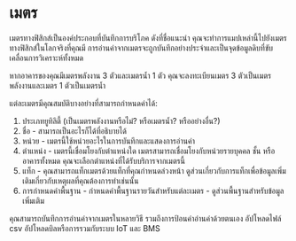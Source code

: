 # เมตร

เมตรทางฟิสิกส์เป็นองค์ประกอบที่บันทึกการบริโภค ดังที่ชื่อแนะนำ คุณจะทำการแมปเหล่านี้ไปยังเมตรทางฟิสิกส์ในโลกจริงที่คุณมี การอ่านค่าจากเมตรจะถูกบันทึกอย่างประจำและเป็นจุดข้อมูลดิบที่ขับเคลื่อนการวิเคราะห์ทั้งหมด

หากอาคารของคุณมีเมตรพลังงาน 3 ตัวและเมตรน้ำ 1 ตัว คุณจะลงทะเบียนเมตร 3 ตัวเป็นเมตรพลังงานและเมตร 1 ตัวเป็นเมตรน้ำ

แต่ละเมตรมีคุณสมบัติบางอย่างที่สามารถกำหนดค่าได้:

1. ประเภทยูทิลิตี้ (เป็นเมตรพลังงานหรือไม่? หรือเมตรน้ำ? หรืออย่างอื่น?)
2. ชื่อ - สามารถเป็นอะไรก็ได้ที่อธิบายได้
3. หน่วย - เมตรนี้ใช้หน่วยอะไรในการบันทึกและแสดงการอ่านค่า
4. ตำแหน่ง - เมตรนี้เชื่อมโยงกับตำแหน่งใด เมตรสามารถเชื่อมโยงกับหน่วยรายบุคคล ชั้น หรืออาคารทั้งหมด คุณจะเลือกตำแหน่งที่ได้รับบริการจากเมตรนี้
5. แท็ก - คุณสามารถแท็กเมตรด้วยแท็กที่คุณกำหนดล่วงหน้า ดูส่วนเกี่ยวกับการแท็กเพื่อข้อมูลเพิ่มเติมเกี่ยวกับเหตุผลที่คุณต้องการทำเช่นนั้น
6. การกำหนดค่าพื้นฐาน - กำหนดค่าพื้นฐานรายวันสำหรับแต่ละเมตร - ดูส่วนพื้นฐานสำหรับข้อมูลเพิ่มเติม

คุณสามารถบันทึกการอ่านค่าจากเมตรในหลายวิธี รวมถึงการป้อนค่าอ่านค่าด้วยตนเอง อัปโหลดไฟล์ csv อัปโหลดบิลหรือการรวมกับระบบ IoT และ BMS